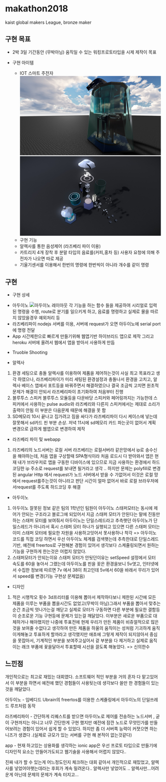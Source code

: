 # makathon2018
kaist global makers League, bronze maker

## 구현 목표
* 2박 3일 기간동안 (무박아님) 움직일 수 있는 워킹프로토타입을 시제 제작이 목표

* 구현 아이템

  - IOT 스마트 주전자
![시제품 예상 이미지1](https://github.com/moonchanyong/makathon2018/blob/master/imgs/home1.jpg?raw=true)
![시제품 예상 이미지2](https://github.com/moonchanyong/makathon2018/blob/master/imgs/home2.jpg?raw=true)
  - 구현 기능
  + 알렉사를 통한 음성제어 (라즈베리 파이 이용)
  + 카트리지 4개 장착 후 분말 타입의 음료를(커피,홍차 등) 사용자 요청에 의해  주전자가 나오면 따로 제공
  + 기울기센서를 이용해서 한번의 명령에 한번씩이 아니라 개수를 같이 명령
## 구현
  * 구현 상세
  - 아두이노
  ![아두이노 레이아웃](https://github.com/moonchanyong/makathon2018/blob/master/imgs/layout.png?raw=true)
  각 기능을 하는 함수 들을 제공하여 시리얼로 입력된 명령을 수행, route로 분기를 일으키게 하고, 음료를 명령하고 실제로 물을 따르지 않았을경우 예외처리 등
  - 라즈베리파이
  nodejs 서버를 이용, 서버에 request가 오면 아두이노에 serial port에 명령 전달
  - App
  시간제한으로 빠르게 만들기위해 웹앱기반 하이브리드 앱으로 제작
  그리고 heroku 서버에 올려서 웹에서 앱을 받아서 사용하게 만듬

  * Truoble Shooting

  - 알렉사
  1. 환경 세팅으로 충돌
  알렉사를 이용하여 제품을 제어하는것이 사실 최고 목표라고 생각 하였으나, 라즈베리파이가 미리 세팅된 환경설정과 충돌나서 환경을 고치고, 알렉사 베이스 앱에서 포트등을 바꿔주면서 해결하였으나 결국 조금씩 고치면 원초적 문제가 해결이 안되서 라즈베리파이 초기화하여 처음부터 진행
  2. 블루투스 스피커
  블루투스 모듈등을 다운바당 스피커와 페어링까지는 가능한데 스피커에서 사용하는 pulse audio와 라즈베리와 다른지 스피커에서는 제대로 소리가 출력이 안됨
  이 부분은 다음문제 때문에 해결을 못 함
  3. SD메모리
  10시 끝나고 집가려고 짐을 싸다가 라즈베리파이 다시 케이스에 넣는데 잘못해서 sd카드 핀 부분 손상. 저녁 11시에 sd메모리 카드 파는곳이 없어서 계획 변경으로 급하게 웹앱으로 변경하여 제작

  - 라즈베리 파이 및 webapp
  1. 라즈베리의 노드서버는 로컬 서버
  라즈베리는 로컬서버라 같은망에서 ip로 송수신을 해야하는데, 처음 앱을 구상할때 SPA형식이라 처음 로드시 다 받아와서 앱은 현재 내가 브라우저로 앱을 구동한 디바이스에 있으므로 지금 사용하는 환경에서 하드코딩한 ip 주소로 request를 보내면 될거라고 생각 .. 하지만 문제는 polyfill로 변경된 angular Http 에서 request가 노드 서버에서 받을 수 가없어서 이것은 로컬 망에서 request를주는것이 아니라고 판단 시간이 얼마 없어서 바로 로컬 브라우저에서request를 주도록 하드코딩 후 해결

  - 아두이노
  1. 아두이노 잘못된 정보
  같은 팀의 1학년인 팀원이 아두이노 스태퍼모터는 동시에 제어가 안되는 구조라고 블로그에 되있어서 지금 스태퍼 모터가 안된다는 말에 진동만 하는 스태퍼 모터를 보여줘서 아두이노는 단일스레드라고 추측햇던 아두이노가 단일스레드가 아니라서 혹시 스태퍼 모터 하나가 실행되고 있으면 다른 스태퍼 모터는 이미 스태퍼 모터에 필요한 자원을 사용하고잇어서 못사용하나 착각
  => 아두이노 코드를 직접 코딩 하면서 우선 아두이노 체계를 검색햇는데 추측한대로 단일스레드 기반, 예전에 freertos로 구현해본 경험이 있어서 생각보다 스케쥴링되면서 원하는 기능을 구현하게 한는것은 어렵지 않았다.
  2. 스태퍼모터가 안되는이유
  스태퍼 모터가 안됫던이유는 setSpeed 설정에서 모터 속도를 60을 놓아서 그랬는데 아두이노를 핀을 꽂은 환경을보니 5v엿고, 인터넷에서 수집한 정보에 따르면 7v 에서 38이 최고인데 5v에서 60을 바래서 무리가 있어서 speed를 변경(기능 구현상 문제없음)

  - 디자인
  1. 적은 시행착오 횟수
  3d프리터를 이용해 뽑아서 제작하다보니 제한된 시간에 모든 제품을 이루는 부품을 뽑을시간도 없었고(무박이 아님)그래서 부품을 뽑아서 맞추는순간 조금씩 엇나가는걸 깨닫고 실제로 모터가 구동하면 다른 부분에 필요한 결함등이 순조로운 기능 구현등에 문제가 있는걸 깨달았다. 이부분은 새로운 부품으로 대체하거나 해야했지만 나중에 투표전에 현제 우리가 만든 제품이 비쥬얼적으로 많은것을 보여줄 수없다고 생각하여 만든 제품을 하울의 움직이는 성처럼 기괴하게 움직이게해놓고 투표하게 할까라고 생각했지만 애초에 그렇게 제작이 되지않아서 중심을 못잡아서, 기계적인 부분을 보여주고싶어서 겉 부분을 다 제거하고 실제로 움직이는 래크 부품에 꽃을달아서 투표할때 시선을 끌도록 해놓았다. => 신의한수


## 느낀점

개인적으로는 최고로 재밌는 대회였다. 소프트웨어 적인 부분을 거의 혼자 다 맡고있어서 이 부분을 하면서 예전에 했던 경험들이 사용됫는데 생각보다 쓸만 한 경험들이 있는것을 깨달았다.

아두이노 - 임베디드 Ubrain의  freertos를 이용한 스케쥴링에서 아두이노의 단일쓰레드 루프처럼 동작

라즈베리파이 - 간단하게 리퀘스트를 받으면 아두이노로 제어를 전송하는 노드서버 , 굳이 구현까지는 아니고 너무 간단한게 구현 했지만 예전에 잠깐 노드로 무엇인가를 만들어보려는 경험이 있어서 쉽게 할 수 있었다. 하지만 좀 더 서버쪽 능력이 커졋으면 하는 니즈가 생겼다 .(실제로 규모가 있는 서버를 구현 해 본적이 없는것같다)

app - 현재 하고있는 상용화를 생각하는 ionic app은 우선 프로토 타입으로 만들기에 디자인적 요소는 안들어가도되고 웹기술을 사용해서 어렵지 않았다..

진짜 내가 할 수 있는게 어느정도인지 체크하는 대회 같아서 개인적으로 재밌었고, 알렉사를 넣었어야햇는데라는 후회가 계속 밀려온다.. 알렉사만 넣었어도 .. 알렉사만...어려운게 아닌데 문제의 문제가 계속 터지고...